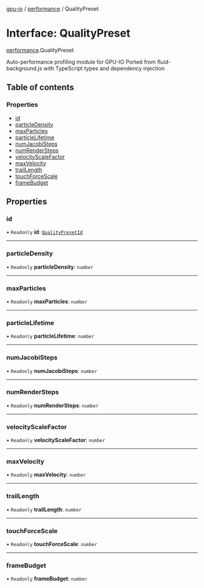 [gpu-io](../README.md) / [performance](../modules/performance.md) / QualityPreset

# Interface: QualityPreset

[performance](../modules/performance.md).QualityPreset

Auto-performance profiling module for GPU-IO
Ported from fluid-background.js with TypeScript types and dependency injection

## Table of contents

### Properties

- [id](performance.QualityPreset.md#id)
- [particleDensity](performance.QualityPreset.md#particledensity)
- [maxParticles](performance.QualityPreset.md#maxparticles)
- [particleLifetime](performance.QualityPreset.md#particlelifetime)
- [numJacobiSteps](performance.QualityPreset.md#numjacobisteps)
- [numRenderSteps](performance.QualityPreset.md#numrendersteps)
- [velocityScaleFactor](performance.QualityPreset.md#velocityscalefactor)
- [maxVelocity](performance.QualityPreset.md#maxvelocity)
- [trailLength](performance.QualityPreset.md#traillength)
- [touchForceScale](performance.QualityPreset.md#touchforcescale)
- [frameBudget](performance.QualityPreset.md#framebudget)

## Properties

### id

• `Readonly` **id**: [`QualityPresetId`](../modules/performance.md#qualitypresetid)

___

### particleDensity

• `Readonly` **particleDensity**: `number`

___

### maxParticles

• `Readonly` **maxParticles**: `number`

___

### particleLifetime

• `Readonly` **particleLifetime**: `number`

___

### numJacobiSteps

• `Readonly` **numJacobiSteps**: `number`

___

### numRenderSteps

• `Readonly` **numRenderSteps**: `number`

___

### velocityScaleFactor

• `Readonly` **velocityScaleFactor**: `number`

___

### maxVelocity

• `Readonly` **maxVelocity**: `number`

___

### trailLength

• `Readonly` **trailLength**: `number`

___

### touchForceScale

• `Readonly` **touchForceScale**: `number`

___

### frameBudget

• `Readonly` **frameBudget**: `number`
